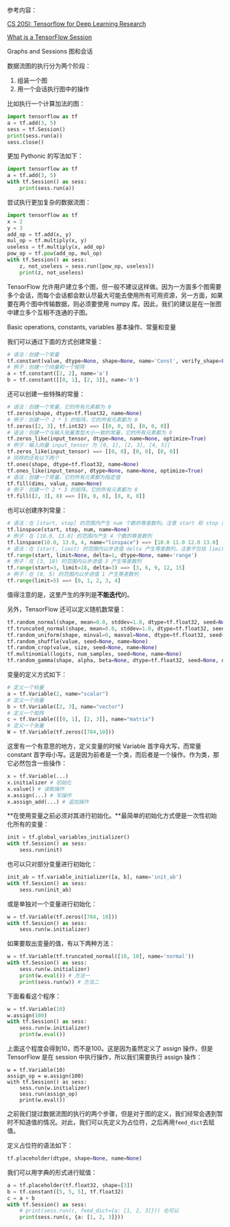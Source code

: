 参考内容：

[CS 20SI: Tensorflow for Deep Learning Research](http://web.stanford.edu/class/cs20si/index.html)

[What is a TensorFlow Session](https://danijar.com/what-is-a-tensorflow-session/)

Graphs and Sessions 图和会话

数据流图的执行分为两个阶段：

1. 组装一个图
2. 用一个会话执行图中的操作

比如执行一个计算加法的图：

```python
import tensorflow as tf
a = tf.add(3, 5)
sess = tf.Session()
print(sess.run(a))
sess.close()
```

更加 Pythonic 的写法如下：

```python
import tensorflow as tf
a = tf.add(3, 5)
with tf.Session() as sess:
    print(sess.run(a))
```

尝试执行更加复杂的数据流图：

```python
import tensorflow as tf
x = 2
y = 3
add_op = tf.add(x, y)
mul_op = tf.multiply(x, y)
useless = tf.multiply(x, add_op)
pow_op = tf.pow(add_op, mul_op)
with tf.Session() as sess:
    z, not_useless = sess.run([pow_op, useless])
    print(z, not_useless)
```

TensorFlow 允许用户建立多个图，但一般不建议这样做。因为一方面多个图需要多个会话，而每个会话都会默认尽最大可能去使用所有可用资源，另一方面，如果要在两个图中传输数据，则必须要使用 numpy 库。因此，我们的建议是在一张图中建立多个互相不连通的子图。

Basic operations, constants, variables 基本操作、常量和变量

我们可以通过下面的方式创建常量：

```python
# 语法：创建一个常量
tf.constant(value, dtype=None, shape=None, name='Const', verify_shape=False)
# 例子：创建一个向量和一个矩阵
a = tf.constant([2, 2], name='a')
b = tf.constant([[0, 1], [2, 3]], name='b')
```

还可以创建一些特殊的常量：

```python
# 语法：创建一个常量，它的所有元素都为 0
tf.zeros(shape, dtype=tf.float32, name=None)
# 例子：创建一个 2 * 3 的矩阵，它的所有元素都为 0
tf.zeros([2, 3], tf.int32) ==> [[0, 0, 0], [0, 0, 0]]
# 语法：创建一个与输入张量类型大小一致的常量，它的所有元素都为 0
tf.zeros_like(input_tensor, dtype=None, name=None, optimize=True)
# 例子：输入向量 input_tensor 为 [0, 1], [2, 3], [4, 5]]
tf.zeros_like(input_tensor) ==> [[0, 0], [0, 0], [0, 0]]
# 同样的还有以下两个
tf.ones(shape, dtype=tf.float32, name=None)
tf.ones_like(input_tensor, dtype=None, name=None, optimize=True)
# 语法：创建一个常量，它的所有元素都为指定值
tf.fill(dims, value, name=None)
# 例子：创建一个 2 * 3 的矩阵，它的所有元素都为 8
tf.fill([2, 3], 8) ==> [[8, 8, 8], [8, 8, 8]]
```

也可以创建序列常量：

```python
# 语法：在 [start, stop] 的范围内产生 num 个数的等差数列。注意 start 和 stop 要用浮点数表示
tf.linspace(start, stop, num, name=None)
# 例子：在 [10.0, 13.0] 的范围内产生 4 个数的等差数列
tf.linspace(10.0, 13.0, 4, name="linspace") ==> [10.0 11.0 12.0 13.0]
# 语法：在 [start, limit) 的范围内以步进值 delta 产生等差数列。注意不包括 limit 在内
tf.range(start, limit=None, delta=1, dtype=None, name='range')
# 例子：在 [3, 18) 的范围内以步进值 3 产生等差数列
tf.range(start=3, limit=18, delta=3) ==> [3, 6, 9, 12, 15]
# 例子：在 [0, 5) 的范围内以步进值 1 产生等差数列
tf.range(limit=5) ==> [0, 1, 2, 3, 4]
```

值得注意的是，这里产生的序列是**不能迭代**的。

另外，TensorFlow 还可以定义随机数常量：

```python
tf.random_normal(shape, mean=0.0, stddev=1.0, dtype=tf.float32, seed=None, name=None)
tf.truncated_normal(shape, mean=0.0, stddev=1.0, dtype=tf.float32, seed=None, name=None)
tf.random_uniform(shape, minval=0, maxval=None, dtype=tf.float32, seed=None, name=None)
tf.random_shuffle(value, seed=None, name=None)
tf.random_crop(value, size, seed=None, name=None)
tf.multinomial(logits, num_samples, seed=None, name=None)
tf.random_gamma(shape, alpha, beta=None, dtype=tf.float32, seed=None, name=None)
```

变量的定义方式如下：

```python
# 定义一个标量
a = tf.Variable(2, name="scalar")
# 定义一个向量
b = tf.Variable([2, 3], name="vector")
# 定义一个矩阵
c = tf.Variable([[0, 1], [2, 3]], name="matrix")
# 定义一个张量
W = tf.Variable(tf.zeros([784,10]))
```

这里有一个有意思的地方，定义变量的时候 Variable 首字母大写，而常量 constant 首字母小写。这是因为前者是一个类，而后者是一个操作。作为类，那它必然包含一些操作：

```python
x = tf.Variable(...)
x.initializer # 初始化
x.value() # 读取操作
x.assign(...) # 写操作
x.assign_add(...) # 追加操作
```

**在使用变量之前必须对其进行初始化。**最简单的初始化方式便是一次性初始化所有的变量：

```python
init = tf.global_variables_initializer()
with tf.Session() as sess:
    sess.run(init)
```

也可以只对部分变量进行初始化：

```python
init_ab = tf.variable_initializer([a, b], name='init_ab')
with tf.Session() as sess:
    sess.run(init_ab)
```

或是单独对一个变量进行初始化：

```python
w = tf.Variable(tf.zeros([784, 10]))
with tf.Session() as sess:
    sess.run(w.initializer)
```

如果要取出变量的值，有以下两种方法：

```python
w = tf.Variable(tf.truncated_normal([10, 10], name='normal'))
with tf.Session() as sess:
    sess.run(w.initializer)
    print(w.eval()) # 方法一
    print(sess.run(w)) # 方法二
```

下面看看这个程序：

```python
w = tf.Variable(10)
w.assign(100)
with tf.Session() as sess:
    sess.run(w.initializer)
    print(w.eval())
```

上面这个程度会得到10，而不是100。这是因为虽然定义了 assign 操作，但是 TensorFlow 是在 session 中执行操作，所以我们需要执行 assign 操作：

```
w = tf.Variable(10)
assign_op = w.assign(100)
with tf.Session() as sess:
    sess.run(w.initializer)
    sess.run(assign_op)
    print(w.eval())
```

之前我们提过数据流图的执行的两个步骤，但是对于图的定义，我们经常会遇到暂时不知道值的情况。对此，我们可以先定义为占位符，之后再用`feed_dict`去赋值。

定义占位符的语法如下：

```python
tf.placeholder(dtype, shape=None, name=None)
```

我们可以用字典的形式进行赋值：

```python
a = tf.placeholder(tf.float32, shape=[3])
b = tf.constant([5, 5, 5], tf.float32)
c = a + b
with tf.Session() as sess:
    # print(sess.run(c, feed_dict={a: [1, 2, 3]})) 也可以
    print(sess.run(c, {a: [1, 2, 3]}))
```

